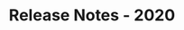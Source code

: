 ﻿---
title: Release Notes - 2020
second_title: Aspose.Words for JasperReports
articleTitle: Release Notes - 2020
linktitle: Release Notes - 2020
description: "Aspose.Words for JasperReports Release Notes - 2020 – learn about the latest updates and fixes."
type: docs
weight: 10
url: /jasperreports/release-notes-2020/
---
